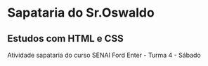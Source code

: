 # Sapataria do Sr.Oswaldo
## Estudos com HTML e CSS

Atividade sapataria do curso SENAI Ford Enter - Turma 4 - Sábado
